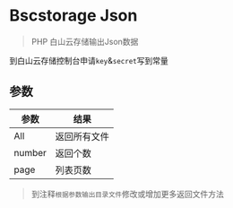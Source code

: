 # Bscstorage Json
> PHP 白山云存储输出Json数据

到白山云存储控制台申请`key`&`secret`写到常量

## 参数

| 参数 | 结果 |
| ------- | ------- |
|  All  | 返回所有文件 |
|  number  | 返回个数 |
|  page  | 列表页数 |

> 到注释`根据参数输出目录文件`修改或增加更多返回文件方法
